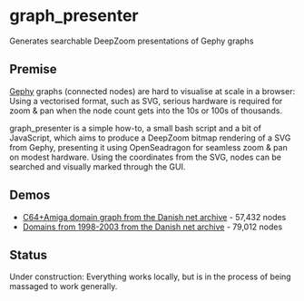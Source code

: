 # graph_presenter
Generates searchable DeepZoom presentations of Gephy graphs

## Premise
[Gephy](https://gephi.org/) graphs (connected nodes) are hard to visualise at scale in a browser:
Using a vectorised format, such as SVG, serious hardware is required for zoom & pan when the node
count gets into the 10s or 100s of thousands.

graph_presenter is a simple how-to, a small bash script and a bit of JavaScript, which aims to 
produce a DeepZoom bitmap rendering of a SVG from Gephy, presenting it using OpenSeadragon for
seamless zoom & pan on modest hardware. Using the coordinates from the SVG, nodes can be searched
and visually marked through the GUI.

## Demos

* [C64+Amiga domain graph from the Danish net archive](https://labs.statsbiblioteket.dk/linkgraph/c64/) - 57,432 nodes
* [Domains from 1998-2003 from the Danish net archive](https://labs.statsbiblioteket.dk/linkgraph/1998_to_2003/) - 79,012 nodes

## Status

Under construction: Everything works locally, but is in the process of being massaged to work
generally.

